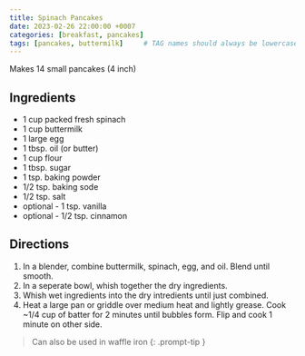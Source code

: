 ```yaml
---
title: Spinach Pancakes
date: 2023-02-26 22:00:00 +0007
categories: [breakfast, pancakes]
tags: [pancakes, buttermilk]     # TAG names should always be lowercase
---
```


Makes 14 small pancakes (4 inch)

## Ingredients
* 1 cup packed fresh spinach
* 1 cup buttermilk
* 1 large egg
* 1 tbsp. oil (or butter)
* 1 cup flour
* 1 tbsp. sugar
* 1 tsp. baking powder
* 1/2 tsp. baking sode
* 1/2 tsp. salt
* optional - 1 tsp. vanilla
* optional - 1/2 tsp. cinnamon

## Directions

1. In a blender, combine buttermilk, spinach, egg, and oil. Blend until smooth.
2. In a seperate bowl, whish together the dry ingredients.
3. Whish wet ingredients into the dry intredients until just combined.
4. Heat a large pan or griddle over medium heat and lightly grease. Cook ~1/4 cup of batter for 2 minutes until bubbles form. Flip and cook 1 minute on other side.

> Can also be used in waffle iron
{: .prompt-tip }
